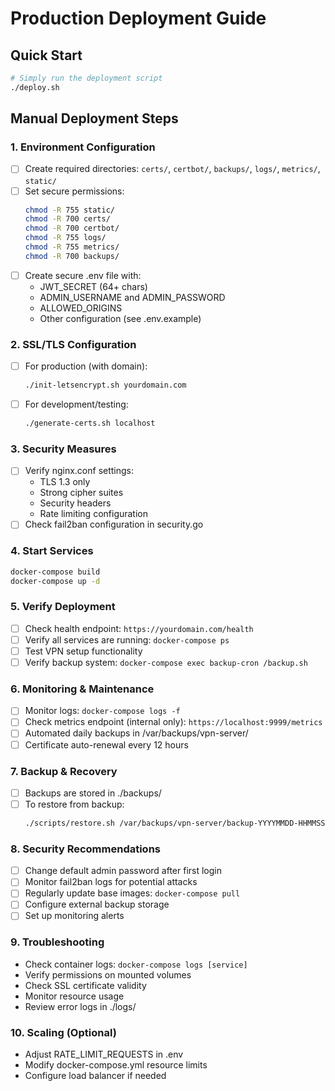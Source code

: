 # Production Deployment Guide

## Quick Start
```bash
# Simply run the deployment script
./deploy.sh
```

## Manual Deployment Steps

### 1. Environment Configuration
- [ ] Create required directories: `certs/`, `certbot/`, `backups/`, `logs/`, `metrics/`, `static/`
- [ ] Set secure permissions:
  ```bash
  chmod -R 755 static/
  chmod -R 700 certs/
  chmod -R 700 certbot/
  chmod -R 755 logs/
  chmod -R 755 metrics/
  chmod -R 700 backups/
  ```
- [ ] Create secure .env file with:
  - JWT_SECRET (64+ chars)
  - ADMIN_USERNAME and ADMIN_PASSWORD
  - ALLOWED_ORIGINS
  - Other configuration (see .env.example)

### 2. SSL/TLS Configuration
- [ ] For production (with domain):
  ```bash
  ./init-letsencrypt.sh yourdomain.com
  ```
- [ ] For development/testing:
  ```bash
  ./generate-certs.sh localhost
  ```

### 3. Security Measures
- [ ] Verify nginx.conf settings:
  - TLS 1.3 only
  - Strong cipher suites
  - Security headers
  - Rate limiting configuration
- [ ] Check fail2ban configuration in security.go

### 4. Start Services
```bash
docker-compose build
docker-compose up -d
```

### 5. Verify Deployment
- [ ] Check health endpoint: `https://yourdomain.com/health`
- [ ] Verify all services are running: `docker-compose ps`
- [ ] Test VPN setup functionality
- [ ] Verify backup system: `docker-compose exec backup-cron /backup.sh`

### 6. Monitoring & Maintenance
- [ ] Monitor logs: `docker-compose logs -f`
- [ ] Check metrics endpoint (internal only): `https://localhost:9999/metrics`
- [ ] Automated daily backups in /var/backups/vpn-server/
- [ ] Certificate auto-renewal every 12 hours

### 7. Backup & Recovery
- [ ] Backups are stored in ./backups/
- [ ] To restore from backup:
  ```bash
  ./scripts/restore.sh /var/backups/vpn-server/backup-YYYYMMDD-HHMMSS.tar.gz
  ```

### 8. Security Recommendations
- [ ] Change default admin password after first login
- [ ] Monitor fail2ban logs for potential attacks
- [ ] Regularly update base images: `docker-compose pull`
- [ ] Configure external backup storage
- [ ] Set up monitoring alerts

### 9. Troubleshooting
- Check container logs: `docker-compose logs [service]`
- Verify permissions on mounted volumes
- Check SSL certificate validity
- Monitor resource usage
- Review error logs in ./logs/

### 10. Scaling (Optional)
- Adjust RATE_LIMIT_REQUESTS in .env
- Modify docker-compose.yml resource limits
- Configure load balancer if needed